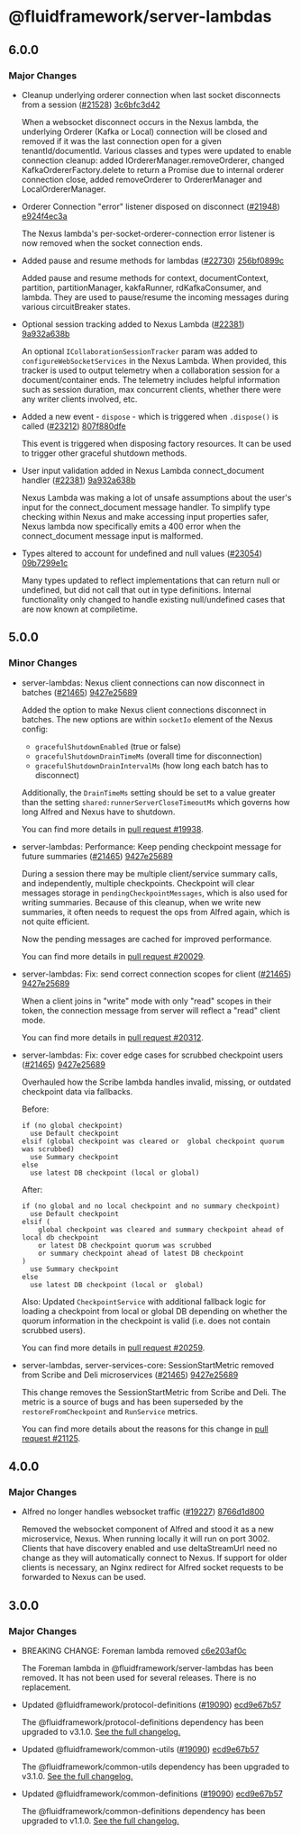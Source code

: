 # @fluidframework/server-lambdas

## 6.0.0

### Major Changes

-   Cleanup underlying orderer connection when last socket disconnects from a session ([#21528](https://github.com/microsoft/FluidFramework/pull/21528)) [3c6bfc3d42](https://github.com/microsoft/FluidFramework/commit/3c6bfc3d429285b568bdfae417accfcaa5e0e190)

    When a websocket disconnect occurs in the Nexus lambda, the underlying Orderer (Kafka or Local) connection will be closed and removed if it was the last connection open for a given tenantId/documentId. Various classes and types were updated to enable connection cleanup: added IOrdererManager.removeOrderer, changed KafkaOrdererFactory.delete to return a Promise due to internal orderer connection close, added removeOrderer to OrdererManager and LocalOrdererManager.

-   Orderer Connection "error" listener disposed on disconnect ([#21948](https://github.com/microsoft/FluidFramework/pull/21948)) [e924f4ec3a](https://github.com/microsoft/FluidFramework/commit/e924f4ec3a9f7d16b17da7551d9fc92a5a54372d)

    The Nexus lambda's per-socket-orderer-connection error listener is now removed when the socket connection ends.

-   Added pause and resume methods for lambdas ([#22730](https://github.com/microsoft/FluidFramework/pull/22730)) [256bf0899c](https://github.com/microsoft/FluidFramework/commit/256bf0899c041914da3236b3a1c9d8ecc85d3b34)

    Added pause and resume methods for context, documentContext, partition, partitionManager, kakfaRunner, rdKafkaConsumer, and lambda. They are used to pause/resume the incoming messages during various circuitBreaker states.

-   Optional session tracking added to Nexus Lambda ([#22381](https://github.com/microsoft/FluidFramework/pull/22381)) [9a932a638b](https://github.com/microsoft/FluidFramework/commit/9a932a638b701ad36fed8fd1b273e63bcb335878)

    An optional `ICollaborationSessionTracker` param was added to `configureWebSocketServices` in the Nexus Lambda. When provided, this tracker is used to output telemetry when a collaboration session for a document/container ends. The telemetry includes helpful information such as session duration, max concurrent clients, whether there were any writer clients involved, etc.

-   Added a new event - `dispose` - which is triggered when `.dispose()` is called ([#23212](https://github.com/microsoft/FluidFramework/pull/23212)) [807f880dfe](https://github.com/microsoft/FluidFramework/commit/807f880dfebe0e0716f9de178bda6b6529e473ba)

    This event is triggered when disposing factory resources. It can be used to trigger other graceful shutdown methods.

-   User input validation added in Nexus Lambda connect_document handler ([#22381](https://github.com/microsoft/FluidFramework/pull/22381)) [9a932a638b](https://github.com/microsoft/FluidFramework/commit/9a932a638b701ad36fed8fd1b273e63bcb335878)

    Nexus Lambda was making a lot of unsafe assumptions about the user's input for the connect_document message handler. To simplify type checking within Nexus and make accessing input properties safer, Nexus lambda now specifically emits a 400 error when the connect_document message input is malformed.

-   Types altered to account for undefined and null values ([#23054](https://github.com/microsoft/FluidFramework/pull/23054)) [09b7299e1c](https://github.com/microsoft/FluidFramework/commit/09b7299e1cbf1d800d4bea2bef6b7d0bc657ddb6)

    Many types updated to reflect implementations that can return null or undefined, but did not call that out in type definitions. Internal functionality only changed to handle existing null/undefined cases that are now known at compiletime.

## 5.0.0

### Minor Changes

-   server-lambdas: Nexus client connections can now disconnect in batches ([#21465](https://github.com/microsoft/FluidFramework/pull/21465)) [9427e25689](https://github.com/microsoft/FluidFramework/commit/9427e2568924e0bed83d2a6f78a6e2a20be8a29e)

    Added the option to make Nexus client connections disconnect in batches. The new options are within `socketIo`
    element of the Nexus config:

    -   `gracefulShutdownEnabled` (true or false)
    -   `gracefulShutdownDrainTimeMs` (overall time for disconnection)
    -   `gracefulShutdownDrainIntervalMs` (how long each batch has to disconnect)

    Additionally, the `DrainTimeMs` setting should be set to a value greater than the setting
    `shared:runnerServerCloseTimeoutMs` which governs how long Alfred and Nexus have to shutdown.

    You can find more details in [pull request #19938](https://github.com/microsoft/FluidFramework/pull/19938).

-   server-lambdas: Performance: Keep pending checkpoint message for future summaries ([#21465](https://github.com/microsoft/FluidFramework/pull/21465)) [9427e25689](https://github.com/microsoft/FluidFramework/commit/9427e2568924e0bed83d2a6f78a6e2a20be8a29e)

    During a session there may be multiple client/service summary calls, and independently, multiple checkpoints. Checkpoint
    will clear messages storage in `pendingCheckpointMessages`, which is also used for writing summaries. Because of this
    cleanup, when we write new summaries, it often needs to request the ops from Alfred again, which is not quite
    efficient.

    Now the pending messages are cached for improved performance.

    You can find more details in [pull request #20029](https://github.com/microsoft/FluidFramework/pull/20029).

-   server-lambdas: Fix: send correct connection scopes for client ([#21465](https://github.com/microsoft/FluidFramework/pull/21465)) [9427e25689](https://github.com/microsoft/FluidFramework/commit/9427e2568924e0bed83d2a6f78a6e2a20be8a29e)

    When a client joins in "write" mode with only "read" scopes in their token, the connection message from server will reflect a "read" client mode.

    You can find more details in [pull request #20312](https://github.com/microsoft/FluidFramework/pull/20312).

-   server-lambdas: Fix: cover edge cases for scrubbed checkpoint users ([#21465](https://github.com/microsoft/FluidFramework/pull/21465)) [9427e25689](https://github.com/microsoft/FluidFramework/commit/9427e2568924e0bed83d2a6f78a6e2a20be8a29e)

    Overhauled how the Scribe lambda handles invalid, missing, or outdated checkpoint data via fallbacks.

    Before:

    ```
    if (no global checkpoint)
      use Default checkpoint
    elsif (global checkpoint was cleared or  global checkpoint quorum was scrubbed)
      use Summary checkpoint
    else
      use latest DB checkpoint (local or global)
    ```

    After:

    ```
    if (no global and no local checkpoint and no summary checkpoint)
      use Default checkpoint
    elsif (
    	global checkpoint was cleared and summary checkpoint ahead of local db checkpoint
    	or latest DB checkpoint quorum was scrubbed
    	or summary checkpoint ahead of latest DB checkpoint
    )
      use Summary checkpoint
    else
      use latest DB checkpoint (local or  global)
    ```

    Also: Updated `CheckpointService` with additional fallback logic for loading a checkpoint from local or global DB
    depending on whether the quorum information in the checkpoint is valid (i.e. does not contain scrubbed users).

    You can find more details in [pull request #20259](https://github.com/microsoft/FluidFramework/pull/20259).

-   server-lambdas, server-services-core: SessionStartMetric removed from Scribe and Deli microservices ([#21465](https://github.com/microsoft/FluidFramework/pull/21465)) [9427e25689](https://github.com/microsoft/FluidFramework/commit/9427e2568924e0bed83d2a6f78a6e2a20be8a29e)

    This change removes the SessionStartMetric from Scribe and Deli. The metric is a source of bugs and has been superseded
    by the `restoreFromCheckpoint` and `RunService` metrics.

    You can find more details about the reasons for this change in
    [pull request #21125](https://github.com/microsoft/FluidFramework/pull/21125).

## 4.0.0

### Major Changes

-   Alfred no longer handles websocket traffic ([#19227](https://github.com/microsoft/FluidFramework/issues/19227)) [8766d1d800](https://github.com/microsoft/FluidFramework/commits/8766d1d800b8e04c4000b36d794a729736f462ba)

    Removed the websocket component of Alfred and stood it as a new microservice, Nexus. When running locally it will run on port 3002. Clients that have discovery enabled and use deltaStreamUrl need no change as they will automatically connect to Nexus. If support for older clients is necessary, an Nginx redirect for Alfred socket requests to be forwarded to Nexus can be used.

## 3.0.0

### Major Changes

-   BREAKING CHANGE: Foreman lambda removed [c6e203af0c](https://github.com/microsoft/FluidFramework/commits/c6e203af0c4e1ed431d15b7e7892f7f8e3342b8b)

    The Foreman lambda in @fluidframework/server-lambdas has been removed. It has not been used for several releases. There
    is no replacement.

-   Updated @fluidframework/protocol-definitions ([#19090](https://github.com/microsoft/FluidFramework/issues/19090)) [ecd9e67b57](https://github.com/microsoft/FluidFramework/commits/ecd9e67b5748415ad93c6273047fdcca457b3a14)

    The @fluidframework/protocol-definitions dependency has been upgraded to v3.1.0.
    [See the full changelog.](https://github.com/microsoft/FluidFramework/blob/main/common/lib/protocol-definitions/CHANGELOG.md#310)

-   Updated @fluidframework/common-utils ([#19090](https://github.com/microsoft/FluidFramework/issues/19090)) [ecd9e67b57](https://github.com/microsoft/FluidFramework/commits/ecd9e67b5748415ad93c6273047fdcca457b3a14)

    The @fluidframework/common-utils dependency has been upgraded to v3.1.0.
    [See the full changelog.](https://github.com/microsoft/FluidFramework/blob/main/common/lib/common-utils/CHANGELOG.md#310)

-   Updated @fluidframework/common-definitions ([#19090](https://github.com/microsoft/FluidFramework/issues/19090)) [ecd9e67b57](https://github.com/microsoft/FluidFramework/commits/ecd9e67b5748415ad93c6273047fdcca457b3a14)

    The @fluidframework/common-definitions dependency has been upgraded to v1.1.0.
    [See the full changelog.](https://github.com/microsoft/FluidFramework/blob/main/common/lib/common-definitions/CHANGELOG.md#110)
